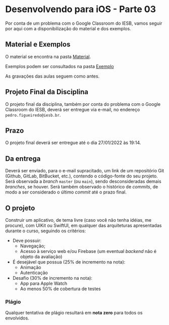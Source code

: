 # Desenvolvendo para iOS - Parte 03

Por conta de um problema com o Google Classroom do IESB, vamos seguir por aqui com a disponibilização do material e dos exemplos.

## Material e Exemplos

O material se encontra na pasta [Material](https://github.com/IESB-Dispositivos-Moveis-2021-1/Disciplina3/tree/master/Material).

Exemplos podem ser consultados na pasta [Exemplo](https://github.com/IESB-Dispositivos-Moveis-2021-1/Disciplina3/tree/master/Exemplo)

As gravações das aulas seguem como antes.

## Projeto Final da Disciplina

O projeto final da disciplina, também por conta do problema com o Google Classroom do IESB, deverá ser entregue via e-mail, no endereço `pedro.figueiredo@iesb.br`.

## Prazo

O projeto final deverá ser entregue até o dia 27/01/2022 às 19:14.

## Da entrega

Deverá ser enviado, para o e-mail supracitado, um link de um repositório Git (Github, GitLab, BitBucket, etc.), contendo o código-fonte do seu projeto. Será observada a _branch_ `master` (ou `main`), sendo desconsideradas demais _branches_, se houver. Será também observado o histórico de _commits_, de modo a ser considerado o último _commit_ até o prazo final.

## O projeto

Construir um aplicativo, de tema livre (caso você não tenha idéias, me procure), com UIKit ou SwiftUI, em qualquer das arquiteturas apresentadas durante o curso, seguindo os critérios:

- Deve possuir:
    - Navegação;
    - Acesso à serviço web e/ou Firebase (um eventual _backend_ não é objeto da avaliação)
- É desejável que possua (25% de incremento na nota):
    - Animação
    - Autenticação
- Desafio (30% de incremento na nota):
    - App para Apple Watch
    - Ao menos 50% de cobertura de testes


### Plágio

Qualquer tentativa de plágio resultará em **nota zero** para todos os envolvidos.
